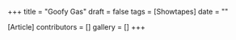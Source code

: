 +++
title = "Goofy Gas"
draft = false
tags = [Showtapes]
date = ""

[Article]
contributors = []
gallery = []
+++